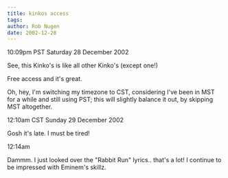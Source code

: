 ```yaml
---
title: kinkos access
tags: 
author: Rob Nugen
date: 2002-12-28
---
```


<p class=date>10:09pm PST Saturday 28 December 2002</p>

<p>See, this Kinko's is like all other Kinko's (except one!)</p>

<p>Free access and it's great.</p>

<p>Oh, hey, I'm switching my timezone to CST, considering I've been in
MST for a while and still using PST; this will slightly balance it
out, by skipping MST altogether.</p>

<p class=date>12:10am CST Sunday 29 December 2002</p>

<p>Gosh it's late.  I must be tired!</p>

<p class=date>12:14am</p>

<p>Dammm.  I just looked over the "Rabbit Run" lyrics.. that's a lot!
I continue to be impressed with Eminem's skillz.</p>
